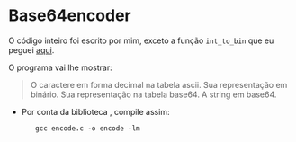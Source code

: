 # Base64encoder

O código inteiro foi escrito por mim, exceto a função ```int_to_bin``` que eu peguei [aqui](https://stackoverflow.com/questions/5488377/converting-an-integer-to-binary-in-c).

O programa vai lhe mostrar:
> O caractere em forma decimal na tabela ascii.
> Sua representação em binário.
> Sua representação na tabela base64.
> A string em base64.

<ul>
<li>Por conta da biblioteca <math.h>, compile assim:</li>
<ul>
  
```gcc encode.c -o encode -lm```
